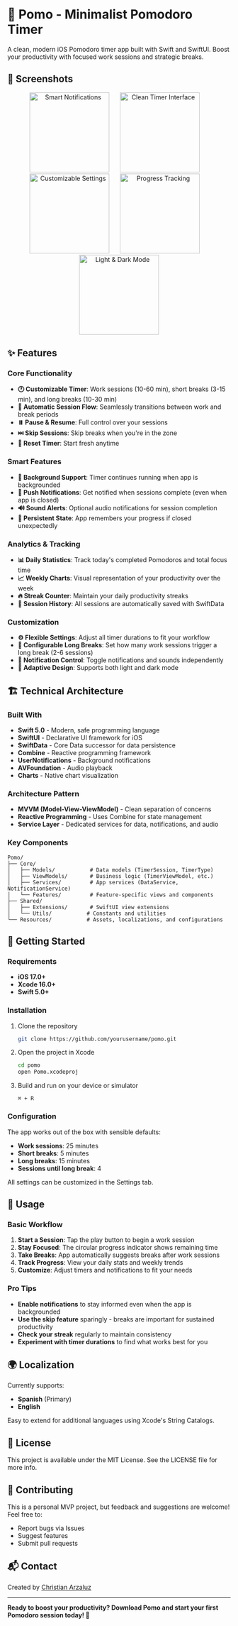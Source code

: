 # 🍅 Pomo - Minimalist Pomodoro Timer

A clean, modern iOS Pomodoro timer app built with Swift and SwiftUI. Boost your productivity with focused work sessions and strategic breaks.

## 📱 Screenshots

<p align="center">
  <img src="screenshots/notification-feature.png" width="180" alt="Smart Notifications">
  &nbsp;&nbsp;&nbsp;&nbsp;
  <img src="screenshots/timer-interface.png" width="180" alt="Clean Timer Interface">
  &nbsp;&nbsp;&nbsp;&nbsp;
  <img src="screenshots/customization.png" width="180" alt="Customizable Settings">
  &nbsp;&nbsp;&nbsp;&nbsp;
  <img src="screenshots/statistics-tracking.png" width="180" alt="Progress Tracking">
  &nbsp;&nbsp;&nbsp;&nbsp;
  <img src="screenshots/dark-light-mode.png" width="180" alt="Light & Dark Mode">
</p>

## ✨ Features

### Core Functionality
- **🕐 Customizable Timer**: Work sessions (10-60 min), short breaks (3-15 min), and long breaks (10-30 min)
- **🔄 Automatic Session Flow**: Seamlessly transitions between work and break periods
- **⏸️ Pause & Resume**: Full control over your sessions
- **⏭️ Skip Sessions**: Skip breaks when you're in the zone
- **🔄 Reset Timer**: Start fresh anytime

### Smart Features
- **📱 Background Support**: Timer continues running when app is backgrounded
- **🔔 Push Notifications**: Get notified when sessions complete (even when app is closed)
- **🔊 Sound Alerts**: Optional audio notifications for session completion
- **💾 Persistent State**: App remembers your progress if closed unexpectedly

### Analytics & Tracking
- **📊 Daily Statistics**: Track today's completed Pomodoros and total focus time
- **📈 Weekly Charts**: Visual representation of your productivity over the week
- **🔥 Streak Counter**: Maintain your daily productivity streaks
- **📝 Session History**: All sessions are automatically saved with SwiftData

### Customization
- **⚙️ Flexible Settings**: Adjust all timer durations to fit your workflow
- **🎯 Configurable Long Breaks**: Set how many work sessions trigger a long break (2-6 sessions)
- **🔕 Notification Control**: Toggle notifications and sounds independently
- **🌙 Adaptive Design**: Supports both light and dark mode

## 🏗️ Technical Architecture

### Built With
- **Swift 5.0** - Modern, safe programming language
- **SwiftUI** - Declarative UI framework for iOS
- **SwiftData** - Core Data successor for data persistence
- **Combine** - Reactive programming framework
- **UserNotifications** - Background notifications
- **AVFoundation** - Audio playback
- **Charts** - Native chart visualization

### Architecture Pattern
- **MVVM (Model-View-ViewModel)** - Clean separation of concerns
- **Reactive Programming** - Uses Combine for state management
- **Service Layer** - Dedicated services for data, notifications, and audio

### Key Components
```
Pomo/
├── Core/
│   ├── Models/           # Data models (TimerSession, TimerType)
│   ├── ViewModels/       # Business logic (TimerViewModel, etc.)
│   ├── Services/         # App services (DataService, NotificationService)
│   └── Features/         # Feature-specific views and components
├── Shared/
│   ├── Extensions/       # SwiftUI view extensions
│   └── Utils/           # Constants and utilities
└── Resources/           # Assets, localizations, and configurations
```

## 🚀 Getting Started

### Requirements
- **iOS 17.0+**
- **Xcode 16.0+**
- **Swift 5.0+**

### Installation
1. Clone the repository
   ```bash
   git clone https://github.com/yourusername/pomo.git
   ```

2. Open the project in Xcode
   ```bash
   cd pomo
   open Pomo.xcodeproj
   ```

3. Build and run on your device or simulator
   ```
   ⌘ + R
   ```

### Configuration
The app works out of the box with sensible defaults:
- **Work sessions**: 25 minutes
- **Short breaks**: 5 minutes  
- **Long breaks**: 15 minutes
- **Sessions until long break**: 4

All settings can be customized in the Settings tab.

## 🎯 Usage

### Basic Workflow
1. **Start a Session**: Tap the play button to begin a work session
2. **Stay Focused**: The circular progress indicator shows remaining time
3. **Take Breaks**: App automatically suggests breaks after work sessions
4. **Track Progress**: View your daily stats and weekly trends
5. **Customize**: Adjust timers and notifications to fit your needs

### Pro Tips
- **Enable notifications** to stay informed even when the app is backgrounded
- **Use the skip feature** sparingly - breaks are important for sustained productivity
- **Check your streak** regularly to maintain consistency
- **Experiment with timer durations** to find what works best for you

## 🌍 Localization

Currently supports:
- **Spanish** (Primary)
- **English**

Easy to extend for additional languages using Xcode's String Catalogs.

## 📝 License

This project is available under the MIT License. See the LICENSE file for more info.

## 🤝 Contributing

This is a personal MVP project, but feedback and suggestions are welcome! Feel free to:
- Report bugs via Issues
- Suggest features 
- Submit pull requests

## 📬 Contact

Created by [Christian Arzaluz](mailto:your.email@example.com)

---

**Ready to boost your productivity? Download Pomo and start your first Pomodoro session today! 🍅**
